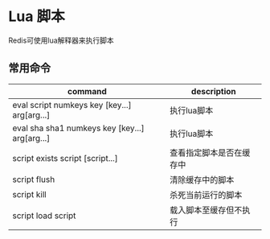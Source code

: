# Lua 脚本

Redis可使用lua解释器来执行脚本

## 常用命令

| command                                        | description              |
| ---------------------------------------------- | ------------------------ |
| eval script numkeys key [key...] arg[arg...]   | 执行lua脚本              |
| eval sha sha1 numkeys key [key...] arg[arg...] | 执行lua脚本              |
| script exists script [script...]               | 查看指定脚本是否在缓存中 |
| script flush                                   | 清除缓存中的脚本         |
| script kill                                    | 杀死当前运行的脚本       |
| script load script                             | 载入脚本至缓存但不执行   |

